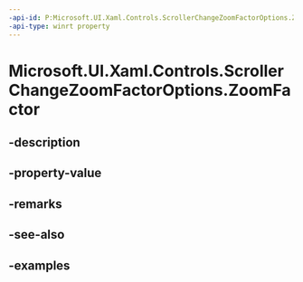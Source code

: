 ```yaml
---
-api-id: P:Microsoft.UI.Xaml.Controls.ScrollerChangeZoomFactorOptions.ZoomFactor
-api-type: winrt property
---
```


<!-- Property syntax.
public float ZoomFactor { get;  set; }
-->

# Microsoft.UI.Xaml.Controls.ScrollerChangeZoomFactorOptions.ZoomFactor

## -description

## -property-value

## -remarks

## -see-also

## -examples

